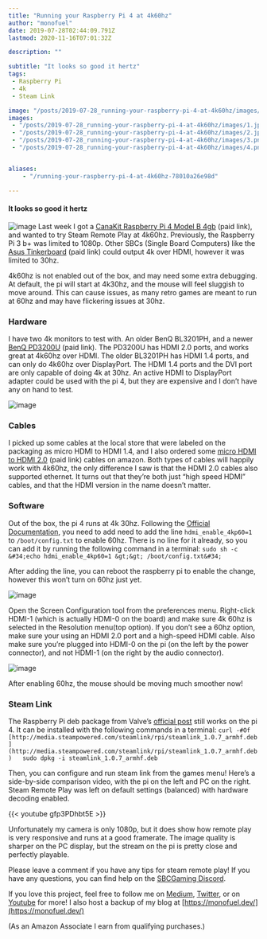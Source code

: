 ```yaml
---
title: "Running your Raspberry Pi 4 at 4k60hz"
author: "monofuel"
date: 2019-07-28T02:44:09.791Z
lastmod: 2020-11-16T07:01:32Z

description: ""

subtitle: "It looks so good it hertz"
tags:
 - Raspberry Pi
 - 4k
 - Steam Link

image: "/posts/2019-07-28_running-your-raspberry-pi-4-at-4k60hz/images/1.jpeg" 
images:
 - "/posts/2019-07-28_running-your-raspberry-pi-4-at-4k60hz/images/1.jpeg"
 - "/posts/2019-07-28_running-your-raspberry-pi-4-at-4k60hz/images/2.jpeg"
 - "/posts/2019-07-28_running-your-raspberry-pi-4-at-4k60hz/images/3.png"
 - "/posts/2019-07-28_running-your-raspberry-pi-4-at-4k60hz/images/4.png"


aliases:
    - "/running-your-raspberry-pi-4-at-4k60hz-78010a26e98d"

---
```


#### It looks so good it hertz
![image](/posts/2019-07-28_running-your-raspberry-pi-4-at-4k60hz/images/1.jpeg#layoutTextWidth)
Last week I got a [CanaKit Raspberry Pi 4 Model B 4gb](https://amzn.to/38NIHgO) (paid link), and wanted to try Steam Remote Play at 4k60hz. Previously, the Raspberry Pi 3 b+ was limited to 1080p. Other SBCs (Single Board Computers) like the [Asus Tinkerboard](https://amzn.to/32OkmDF) (paid link) could output 4k over HDMI, however it was limited to 30hz.

4k60hz is not enabled out of the box, and may need some extra debugging. At default, the pi will start at 4k30hz, and the mouse will feel sluggish to move around. This can cause issues, as many retro games are meant to run at 60hz and may have flickering issues at 30hz.

### Hardware

I have two 4k monitors to test with. An older BenQ BL3201PH, and a newer [BenQ PD3200U](https://amzn.to/36D4R2C) (paid link). The PD3200U has HDMI 2.0 ports, and works great at 4k60hz over HDMI. The older BL3201PH has HDMI 1.4 ports, and can only do 4k60hz over DisplayPort. The HDMI 1.4 ports and the DVI port are only capable of doing 4k at 30hz. An active HDMI to DisplayPort adapter could be used with the pi 4, but they are expensive and I don’t have any on hand to test.

![image](/posts/2019-07-28_running-your-raspberry-pi-4-at-4k60hz/images/2.jpeg#layoutTextWidth)


### Cables

I picked up some cables at the local store that were labeled on the packaging as micro HDMI to HDMI 1.4, and I also ordered some [micro HDMI to HDMI 2.0](https://amzn.to/3kAbKGH) (paid link) cables on amazon. Both types of cables will happily work with 4k60hz, the only difference I saw is that the HDMI 2.0 cables also supported ethernet. It turns out that they’re both just “high speed HDMI” cables, and that the HDMI version in the name doesn’t matter.

### Software

Out of the box, the pi 4 runs at 4k 30hz. Following the [Official Documentation](https://www.raspberrypi.org/documentation/configuration/hdmi-config.md), you need to add need to add the line `hdmi_enable_4kp60=1` to `/boot/config.txt` to enable 60hz. There is no line for it already, so you can add it by running the following command in a terminal:
`sudo sh -c &#34;echo hdmi_enable_4kp60=1 &gt;&gt; /boot/config.txt&#34;`

After adding the line, you can reboot the raspberry pi to enable the change, however this won’t turn on 60hz just yet.

![image](/posts/2019-07-28_running-your-raspberry-pi-4-at-4k60hz/images/3.png#layoutTextWidth)


Open the Screen Configuration tool from the preferences menu. Right-click HDMI-1 (which is actually HDMI-0 on the board) and make sure 4k 60hz is selected in the Resolution menu(top option). If you don’t see a 60hz option, make sure your using an HDMI 2.0 port and a high-speed HDMI cable. Also make sure you’re plugged into HDMI-0 on the pi (on the left by the power connector), and not HDMI-1 (on the right by the audio connector).

![image](/posts/2019-07-28_running-your-raspberry-pi-4-at-4k60hz/images/4.png#layoutTextWidth)


After enabling 60hz, the mouse should be moving much smoother now!

### Steam Link

The Raspberry Pi deb package from Valve’s [official post](https://steamcommunity.com/app/353380/discussions/0/1743353164093954254/?ctp=4) still works on the pi 4. It can be installed with the following commands in a terminal:
``curl -#Of [http://media.steampowered.com/steamlink/rpi/steamlink_1.0.7_armhf.deb](http://media.steampowered.com/steamlink/rpi/steamlink_1.0.7_armhf.deb)  
sudo dpkg -i steamlink_1.0.7_armhf.deb``

Then, you can configure and run steam link from the games menu! Here’s a side-by-side comparison video, with the pi on the left and PC on the right. Steam Remote Play was left on default settings (balanced) with hardware decoding enabled.

{{< youtube gfp3PDhbt5E >}}

Unfortunately my camera is only 1080p, but it does show how remote play is very responsive and runs at a good framerate. The image quality is sharper on the PC display, but the stream on the pi is pretty close and perfectly playable.

Please leave a comment if you have any tips for steam remote play! If you have any questions, you can find help on the [SBCGaming Discord](https://discord.gg/JdXc6nx).

If you love this project, feel free to follow me on [Medium](https://medium.com/@monofuel34089), [Twitter](https://twitter.com/monofuel34089), or on [Youtube](https://www.youtube.com/user/monofuel) for more! I also host a backup of my blog at [https://monofuel.dev/](https://monofuel.dev/)

(As an Amazon Associate I earn from qualifying purchases.)
